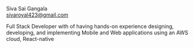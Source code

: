                     
  Siva Sai Gangala    
   sivaroyal423@gmail.com                   


Full Stack Developer with of having hands-on experience designing, developing, and implementing Mobile and Web applications using an AWS cloud, React-native